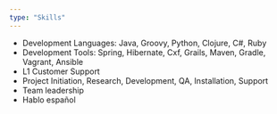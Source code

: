 ```yaml
---
type: "Skills"
---
```


* Development Languages: Java, Groovy, Python, Clojure, C#, Ruby
* Development Tools: Spring, Hibernate, Cxf, Grails, Maven, Gradle, Vagrant, Ansible
* L1 Customer Support
* Project Initiation, Research, Development, QA, Installation, Support
* Team leadership
* Hablo español
